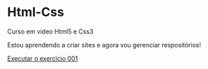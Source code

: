 # Html-Css
Curso em video Html5 e Css3 

Estou aprendendo a criar sites e agora vou gerenciar respositórios!

<a href ="https://bm-channel.github.io/Html-Css/Exercicios/ex001/index"> Executar o exercício 001